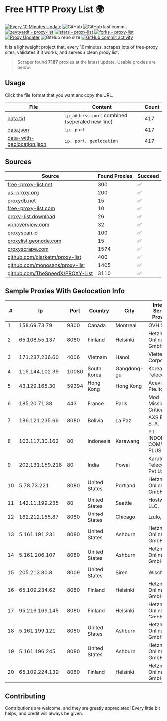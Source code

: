 
# Free HTTP Proxy List 🌍

[![Every 10 Minutes Update](https://github.com/mertguvencli/http-proxy-list/actions/workflows/main.yml/badge.svg?branch=main)](https://github.com/mertguvencli/http-proxy-list/actions/workflows/main.yml)
![GitHub](https://img.shields.io/github/license/mertguvencli/http-proxy-list)
![GitHub last commit](https://img.shields.io/github/last-commit/mertguvencli/http-proxy-list)
[![zevtyardt - proxy-list](https://img.shields.io/static/v1?label=zevtyardt&message=proxy-list&color=blue&logo=github)](https://github.com/zevtyardt/proxy-list "Go to GitHub repo")
[![stars - proxy-list](https://img.shields.io/github/stars/zevtyardt/proxy-list?style=social)](https://github.com/zevtyardt/proxy-list)
[![forks - proxy-list](https://img.shields.io/github/forks/zevtyardt/proxy-list?style=social)](https://github.com/zevtyardt/proxy-list)
[![Proxy Updater](https://github.com/zevtyardt/proxy-list/workflows/Proxy%20Updater/badge.svg)](https://github.com/zevtyardt/proxy-list/actions?query=workflow:"Proxy+Updater")
![GitHub repo size](https://img.shields.io/github/repo-size/zevtyardt/proxy-list)
[![GitHub commit activity](https://img.shields.io/github/commit-activity/m/zevtyardt/proxy-list?logo=commits)](https://github.com/zevtyardt/proxy-list/commits/main)

It is a lightweight project that, every 10 minutes, scrapes lots of free-proxy sites, validates if it works, and serves a clean proxy list.

> Scraper found **7187** proxies at the latest update. Usable proxies are below.

## Usage

Click the file format that you want and copy the URL.

|File|Content|Count|
|----|-------|-----|
|[data.txt](https://raw.githubusercontent.com/mertguvencli/http-proxy-list/main/proxy-list/data.txt)|`ip_address:port` combined (seperated new line)|417|
|[data.json](https://raw.githubusercontent.com/mertguvencli/http-proxy-list/main/proxy-list/data.json)|`ip, port`|417|
|[data-with-geolocation.json](https://raw.githubusercontent.com/mertguvencli/http-proxy-list/main/proxy-list/data-with-geolocation.json)|`ip, port, geolocation`|417|

## Sources

|Source|Found Proxies|Succeed|
|------|-------------|-------|
|[free-proxy-list.net](https://free-proxy-list.net)|300|✅|
|[us-proxy.org](https://www.us-proxy.org)|200|✅|
|[proxydb.net](http://proxydb.net)|15|✅|
|[free-proxy-list.com](https://free-proxy-list.com/?page=&port=&type%5B%5D=http&type%5B%5D=https&up_time=0&search=Search)|10|✅|
|[proxy-list.download](https://www.proxy-list.download/HTTP)|26|✅|
|[vpnoverview.com](https://vpnoverview.com/privacy/anonymous-browsing/free-proxy-servers)|32|✅|
|[proxyscan.io](https://www.proxyscan.io)|100|✅|
|[proxylist.geonode.com](https://proxylist.geonode.com/api/proxy-list?limit=300&page=1&sort_by=lastChecked&sort_type=desc&protocols=http,https)|15|✅|
|[proxyscrape.com](https://api.proxyscrape.com/v2/?request=displayproxies&protocol=http&timeout=10000&country=all&ssl=all&anonymity=all)|1574|✅|
|[github.com/clarketm/proxy-list](https://raw.githubusercontent.com/clarketm/proxy-list/master/proxy-list-raw.txt)|400|✅|
|[github.com/monosans/proxy-list](https://raw.githubusercontent.com/monosans/proxy-list/main/proxies/http.txt)|1405|✅|
|[github.com/TheSpeedX/PROXY-List](https://raw.githubusercontent.com/TheSpeedX/PROXY-List/master/http.txt)|3110|✅|


## Sample Proxies With Geolocation Info

|#|Ip|Port|Country|City|Internet Service Provider|
|-|--|----|-------|----|-------------------------|
|1|158.69.73.79|9300|Canada|Montreal|OVH SAS|
|2|65.108.55.137|8080|Finland|Helsinki|Hetzner Online GmbH|
|3|171.237.236.60|4006|Vietnam|Hanoi|Viettel Corporation|
|4|115.144.102.39|10080|South Korea|Gangdong-gu|Korea Telecom|
|5|43.129.165.30|59394|Hong Kong|Hong Kong|Aceville Pte.ltd|
|6|185.20.71.38|443|France|Paris|Mod Mission Critical LLC|
|7|186.121.235.66|8080|Bolivia|La Paz|AXS Bolivia S. A.|
|8|103.117.30.162|80|Indonesia|Karawang|PT INDONESIA COMNETS PLUS|
|9|202.131.159.218|80|India|Powai|Karuturi Telecom Pvt Ltd|
|10|5.78.73.221|8080|United States|Portland|Hetzner Online GmbH|
|11|142.11.199.235|80|United States|Seattle|Hostwinds LLC.|
|12|162.212.155.87|8080|United States|Chicago|tzulo, inc.|
|13|5.161.191.231|8080|United States|Ashburn|Hetzner Online GmbH|
|14|5.161.206.107|8080|United States|Ashburn|Hetzner Online GmbH|
|15|205.213.80.8|8009|United States|Siren|WiscNet|
|16|65.109.234.62|8080|Finland|Helsinki|Hetzner Online GmbH|
|17|95.216.169.145|8080|Finland|Helsinki|Hetzner Online GmbH|
|18|5.161.199.121|8080|United States|Ashburn|Hetzner Online GmbH|
|19|5.161.196.245|8080|United States|Ashburn|Hetzner Online GmbH|
|20|65.109.224.139|8080|Finland|Helsinki|Hetzner Online GmbH|



## Contributing

Contributions are welcome, and they are greatly appreciated! Every
little bit helps, and credit will always be given.

